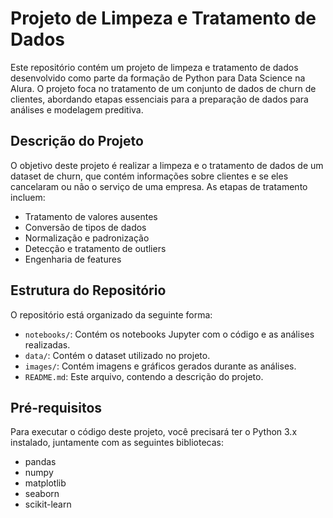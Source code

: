 # Projeto de Limpeza e Tratamento de Dados

Este repositório contém um projeto de limpeza e tratamento de dados desenvolvido como parte da formação de Python para Data Science na Alura. O projeto foca no tratamento de um conjunto de dados de churn de clientes, abordando etapas essenciais para a preparação de dados para análises e modelagem preditiva.

## Descrição do Projeto

O objetivo deste projeto é realizar a limpeza e o tratamento de dados de um dataset de churn, que contém informações sobre clientes e se eles cancelaram ou não o serviço de uma empresa. As etapas de tratamento incluem:

- Tratamento de valores ausentes
- Conversão de tipos de dados
- Normalização e padronização
- Detecção e tratamento de outliers
- Engenharia de features

## Estrutura do Repositório

O repositório está organizado da seguinte forma:

- `notebooks/`: Contém os notebooks Jupyter com o código e as análises realizadas.
- `data/`: Contém o dataset utilizado no projeto.
- `images/`: Contém imagens e gráficos gerados durante as análises.
- `README.md`: Este arquivo, contendo a descrição do projeto.

## Pré-requisitos

Para executar o código deste projeto, você precisará ter o Python 3.x instalado, juntamente com as seguintes bibliotecas:

- pandas
- numpy
- matplotlib
- seaborn
- scikit-learn

